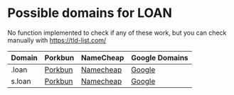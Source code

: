 # Possible domains for LOAN

No function implemented to check if any of these work, but you can check manually with https://tld-list.com/

| Domain | Porkbun | NameCheap | Google Domains |
|---|---|---|---|
| .loan | [Porkbun](https://porkbun.com/checkout/search?prb=e814663da1&tlds=&idnLanguage=&search=search&q=.loan) | [Namecheap](https://www.namecheap.com/domains/registration/results/?domain=.loan) | [Google](https://domains.google.com/registrar/search?searchTerm=.loan) |
| s.loan | [Porkbun](https://porkbun.com/checkout/search?prb=e814663da1&tlds=&idnLanguage=&search=search&q=s.loan) | [Namecheap](https://www.namecheap.com/domains/registration/results/?domain=s.loan) | [Google](https://domains.google.com/registrar/search?searchTerm=s.loan) |
